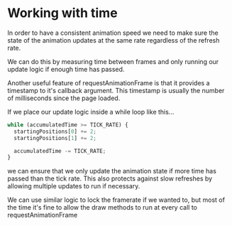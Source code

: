# Working with time

In order to have a consistent animation speed we need to make sure the state of the animation updates at the same rate regardless of the refresh rate.

We can do this by measuring time between frames and only running our update logic if enough time has passed.

Another useful feature of requestAnimationFrame is that it provides a timestamp to it's callback argument. This timestamp is usually the number of milliseconds since the page loaded.

If we place our update logic inside a while loop like this...

```js
while (accumulatedTime >= TICK_RATE) {
  startingPositions[0] += 2;
  startingPositions[1] += 2;

  accumulatedTime -= TICK_RATE;
}
```

we can ensure that we only update the animation state if more time has passed than the tick rate.
This also protects against slow refreshes by allowing multiple updates to run if necessary.

We can use similar logic to lock the framerate if we wanted to, but most of the time it's fine to allow the draw methods to run at every call to requestAnimationFrame
